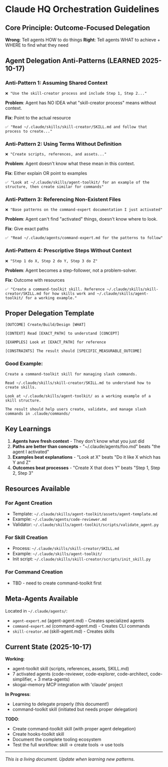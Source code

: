 # Claude HQ Orchestration Guidelines

## Core Principle: Outcome-Focused Delegation

**Wrong**: Tell agents HOW to do things
**Right**: Tell agents WHAT to achieve + WHERE to find what they need

## Agent Delegation Anti-Patterns (LEARNED 2025-10-17)

### Anti-Pattern 1: Assuming Shared Context
```
❌ "Use the skill-creator process and include Step 1, Step 2..."
```
**Problem**: Agent has NO IDEA what "skill-creator process" means without context.

**Fix**: Point to the actual resource
```
✅ "Read ~/.claude/skills/skill-creator/SKILL.md and follow that process to create..."
```

### Anti-Pattern 2: Using Terms Without Definition
```
❌ "Create scripts, references, and assets..."
```
**Problem**: Agent doesn't know what these mean in this context.

**Fix**: Either explain OR point to examples
```
✅ "Look at ~/.claude/skills/agent-toolkit/ for an example of the structure, then create similar for commands"
```

### Anti-Pattern 3: Referencing Non-Existent Files
```
❌ "Base patterns on the command-expert documentation I just activated"
```
**Problem**: Agent can't find "activated" things, doesn't know where to look.

**Fix**: Give exact paths
```
✅ "Read ~/.claude/agents/command-expert.md for the patterns to follow"
```

### Anti-Pattern 4: Prescriptive Steps Without Context
```
❌ "Step 1 do X, Step 2 do Y, Step 3 do Z"
```
**Problem**: Agent becomes a step-follower, not a problem-solver.

**Fix**: Outcome with resources
```
✅ "Create a command-toolkit skill. Reference ~/.claude/skills/skill-creator/SKILL.md for how skills work and ~/.claude/skills/agent-toolkit/ for a working example."
```

## Proper Delegation Template

```
[OUTCOME] Create/Build/Design [WHAT]

[CONTEXT] Read [EXACT_PATH] to understand [CONCEPT]

[EXAMPLES] Look at [EXACT_PATH] for reference

[CONSTRAINTS] The result should [SPECIFIC_MEASURABLE_OUTCOME]
```

### Good Example:
```
Create a command-toolkit skill for managing slash commands.

Read ~/.claude/skills/skill-creator/SKILL.md to understand how to create skills.

Look at ~/.claude/skills/agent-toolkit/ as a working example of a skill structure.

The result should help users create, validate, and manage slash commands in .claude/commands/
```

## Key Learnings

1. **Agents have fresh context** - They don't know what you just did
2. **Paths are better than concepts** - "~/.claude/agents/foo.md" beats "the agent I activated"
3. **Examples beat explanations** - "Look at X" beats "Do it like X which has Y and Z"
4. **Outcomes beat processes** - "Create X that does Y" beats "Step 1, Step 2, Step 3"

## Resources Available

### For Agent Creation
- Template: `~/.claude/skills/agent-toolkit/assets/agent-template.md`
- Example: `~/.claude/agents/code-reviewer.md`
- Validator: `~/.claude/skills/agent-toolkit/scripts/validate_agent.py`

### For Skill Creation
- Process: `~/.claude/skills/skill-creator/SKILL.md`
- Example: `~/.claude/skills/agent-toolkit/`
- Init script: `~/.claude/skills/skill-creator/scripts/init_skill.py`

### For Command Creation
- TBD - need to create command-toolkit first

## Meta-Agents Available

Located in `~/.claude/agents/`:
- `agent-expert.md` (agent-agent.md) - Creates specialized agents
- `command-expert.md` (command-agent.md) - Creates CLI commands
- `skill-creator.md` (skill-agent.md) - Creates skills

## Current State (2025-10-17)

**Working**:
- agent-toolkit skill (scripts, references, assets, SKILL.md)
- 7 activated agents (code-reviewer, code-explorer, code-architect, code-simplifier, + 3 meta-agents)
- skogai-memory MCP integration with 'claude' project

**In Progress**:
- Learning to delegate properly (this document!)
- command-toolkit skill (initiated but needs proper delegation)

**TODO**:
- Create command-toolkit skill (with proper agent delegation)
- Create hooks-toolkit skill
- Document the complete tooling ecosystem
- Test the full workflow: skill → create tools → use tools

---

*This is a living document. Update when learning new patterns.*
